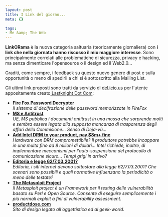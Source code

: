 ```yaml
--- 
layout: post
title: I Link del giorno...
meta: {}

tags: 
- Me &amp; The Web
---
```

**LinkORama** è la nuova categoria saltuaria (teoricamente giornaliera) con **i link che nella giornata hanno riscosso il mio maggiore interesse**. Sono principalmente correlati alle problematiche di sicurezza, privacy e hacking, ma senza dimenticare l'opensource o il design ed il Web2.0...  

Graditi, come sempre, i feedback su questo nuovo genere di post e sulla opportunità o meno di spedirli a chi si è sottoscritto alla Mailing List.  

Gli ultimi link proposti sono tratti da servizio di <a href="http://del.icio.us/LastknightDotCom">del.icio.us</a> per l'utente appositamente creato<a href="http://del.icio.us"> Lastknight Dot Com</a>:

 * **[Fire Fox Password Decrypter](http://nagmatrix.50webs.com/article_firepassword.html)**  
*Il sistema di decifrazione delle password memorizzate in FireFox*  
 * **[MS e Antitrust](http://punto-informatico.it/p.asp?i=58203&amp;r=PI)**  
*UE, MS pubblica i documenti antitrust in una mossa che sorprende molti e sembra essere legata alla supposta mancanza di trasparenza degli affari della Commisione... Senso di Deja-vù...*  
 * **[ Add Intel DRM to your product, pay $8m+ fine](http://www.boingboing.net/2006/03/07/add_intel_drm_to_you.html)**  
*Hardware con DRM compromettibile? Il produttore potrebbe incappare in una multa fino ad 8 milioni di dollari... Intel richiede, inoltre, di implementare meccanismi per l'auto-sospensione del protocollo di comunicazione sicuro... Tempi grigi in arrivo?*  
 * **[Editoria e legge 62/7.03.2001?](http://www.ikaro.net/articoli/cnt/legge_editoria_internet-00262.html)**  
*Editoria, i siti internet devono sottostare alla legge 62/7.03.2001? Che scenari sono possibili e quali normative influenzano la periodicità  o meno delle testate?*  
 * **[The Metasploit Project](http://www.metasploit.com/projects/antiforensics/)**  
*Il Metasploit project è un Framework per il testing delle vulnerabilità basato su Perl e Open Source. Consente di eseguire semplicemente i più normali exploit a fini di vulnerability assessment.*  
 * **[productdose.com](http://www.productdose.com/)**  
*Sito di design legato all'oggettistica ed al geek-world.*   
